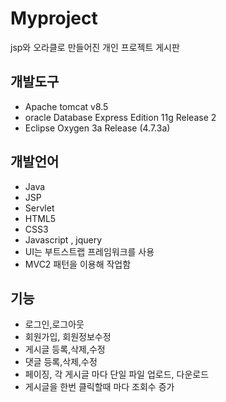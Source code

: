 # Myproject
jsp와 오라클로 만들어진 개인 프로젝트 게시판
## 개발도구
- Apache tomcat v8.5
- oracle Database Express Edition 11g Release 2
- Eclipse Oxygen 3a Release (4.7.3a)
## 개발언어
- Java
- JSP
- Servlet
- HTML5
- CSS3
- Javascript , jquery
- UI는 부트스트랩 프레임워크를 사용
- MVC2 패턴을 이용해 작업함
## 기능
- 로그인,로그아웃
- 회원가입, 회원정보수정
- 게시글 등록,삭제,수정
- 댓글 등록,삭제,수정
- 페이징, 각 게시글 마다 단일 파일 업로드, 다운로드
- 게시글을 한번 클릭할때 마다 조회수 증가 
